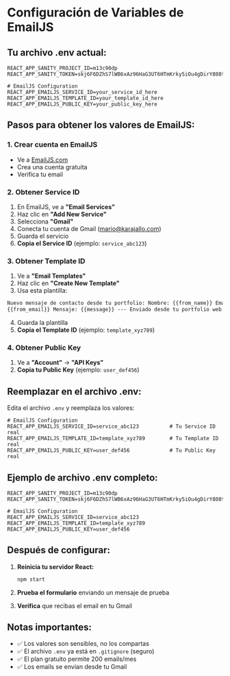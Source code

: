 # Configuración de Variables de EmailJS

## Tu archivo .env actual:

```env
REACT_APP_SANITY_PROJECT_ID=m13c90dp
REACT_APP_SANITY_TOKEN=skj6F6DZhS7lWB6xAz96HaG3UT6HTmKrky5iOu4gDirY808tf1VCvnVv1ke0WnEYJJAVtM9NgzxCmoU7Tj7X8rUaN7zv9W3molqUh7wvNlfaFqgOZJYWXB4tk919DWpt6DpGSGO3QJAQ02g3epuecIu1TWGlx1wt1h5kfqQMuodNmvlle7KM

# EmailJS Configuration
REACT_APP_EMAILJS_SERVICE_ID=your_service_id_here
REACT_APP_EMAILJS_TEMPLATE_ID=your_template_id_here
REACT_APP_EMAILJS_PUBLIC_KEY=your_public_key_here
```

## Pasos para obtener los valores de EmailJS:

### 1. Crear cuenta en EmailJS

- Ve a [EmailJS.com](https://www.emailjs.com/)
- Crea una cuenta gratuita
- Verifica tu email

### 2. Obtener Service ID

1. En EmailJS, ve a **"Email Services"**
2. Haz clic en **"Add New Service"**
3. Selecciona **"Gmail"**
4. Conecta tu cuenta de Gmail (mario@karajallo.com)
5. Guarda el servicio
6. **Copia el Service ID** (ejemplo: `service_abc123`)

### 3. Obtener Template ID

1. Ve a **"Email Templates"**
2. Haz clic en **"Create New Template"**
3. Usa esta plantilla:

```html
Nuevo mensaje de contacto desde tu portfolio: Nombre: {{from_name}} Email:
{{from_email}} Mensaje: {{message}} --- Enviado desde tu portfolio web
```

4. Guarda la plantilla
5. **Copia el Template ID** (ejemplo: `template_xyz789`)

### 4. Obtener Public Key

1. Ve a **"Account"** → **"API Keys"**
2. **Copia tu Public Key** (ejemplo: `user_def456`)

## Reemplazar en el archivo .env:

Edita el archivo `.env` y reemplaza los valores:

```env
# EmailJS Configuration
REACT_APP_EMAILJS_SERVICE_ID=service_abc123          # Tu Service ID real
REACT_APP_EMAILJS_TEMPLATE_ID=template_xyz789        # Tu Template ID real
REACT_APP_EMAILJS_PUBLIC_KEY=user_def456             # Tu Public Key real
```

## Ejemplo de archivo .env completo:

```env
REACT_APP_SANITY_PROJECT_ID=m13c90dp
REACT_APP_SANITY_TOKEN=skj6F6DZhS7lWB6xAz96HaG3UT6HTmKrky5iOu4gDirY808tf1VCvnVv1ke0WnEYJJAVtM9NgzxCmoU7Tj7X8rUaN7zv9W3molqUh7wvNlfaFqgOZJYWXB4tk919DWpt6DpGSGO3QJAQ02g3epuecIu1TWGlx1wt1h5kfqQMuodNmvlle7KM

# EmailJS Configuration
REACT_APP_EMAILJS_SERVICE_ID=service_abc123
REACT_APP_EMAILJS_TEMPLATE_ID=template_xyz789
REACT_APP_EMAILJS_PUBLIC_KEY=user_def456
```

## Después de configurar:

1. **Reinicia tu servidor React:**

   ```bash
   npm start
   ```

2. **Prueba el formulario** enviando un mensaje de prueba

3. **Verifica** que recibas el email en tu Gmail

## Notas importantes:

- ✅ Los valores son sensibles, no los compartas
- ✅ El archivo `.env` ya está en `.gitignore` (seguro)
- ✅ El plan gratuito permite 200 emails/mes
- ✅ Los emails se envían desde tu Gmail
